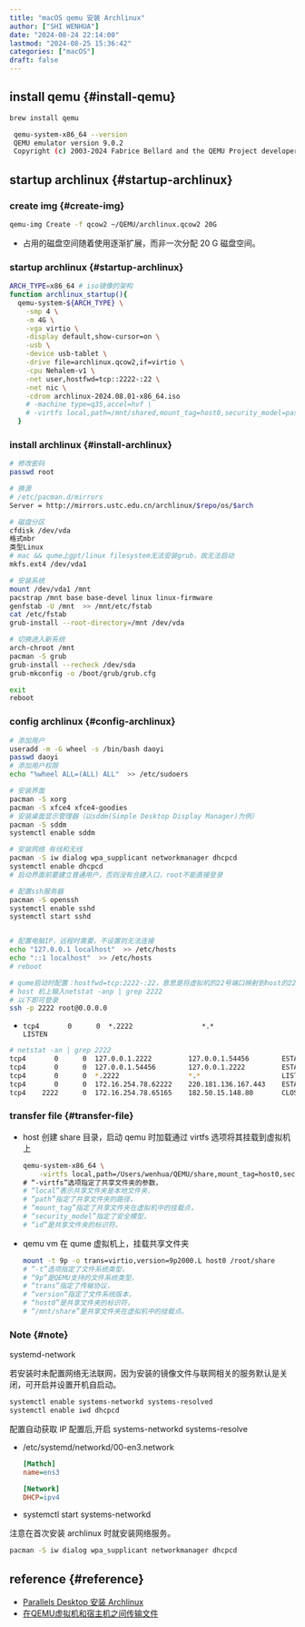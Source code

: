 ```yaml
---
title: "macOS qemu 安装 Archlinux"
author: ["SHI WENHUA"]
date: "2024-08-24 22:14:00"
lastmod: "2024-08-25 15:36:42"
categories: ["macOS"]
draft: false
---
```


## install qemu {#install-qemu}

```bash
brew install qemu

 qemu-system-x86_64 --version
 QEMU emulator version 9.0.2
 Copyright (c) 2003-2024 Fabrice Bellard and the QEMU Project developers
```


## startup archlinux {#startup-archlinux}


### create img {#create-img}

```bash
qemu-img Create -f qcow2 ~/QEMU/archlinux.qcow2 20G
```

-   占用的磁盘空间随着使用逐渐扩展，而非一次分配 20 G 磁盘空间。


### startup archlinux {#startup-archlinux}

```bash
ARCH_TYPE=x86_64 # iso镜像的架构
function archlinux_startup(){
  qemu-system-${ARCH_TYPE} \
    -smp 4 \
    -m 4G \
    -vga virtio \
    -display default,show-cursor=on \
    -usb \
    -device usb-tablet \
    -drive file=archlinux.qcow2,if=virtio \
    -cpu Nehalem-v1 \
    -net user,hostfwd=tcp::2222-:22 \
    -net nic \
    -cdrom archlinux-2024.08.01-x86_64.iso
    # -machine type=q35,accel=hvf \
    # -virtfs local,path=/mnt/shared,mount_tag=host0,security_model=passthrough,id=host0 \
  }
```


### install archlinux {#install-archlinux}

```bash
# 修改密码
passwd root

# 换源
# /etc/pacman.d/mirrors
Server = http://mirrors.ustc.edu.cn/archlinux/$repo/os/$arch

# 磁盘分区
cfdisk /dev/vda
格式mbr
类型Linux
# mac && qume上gpt/linux filesystem无法安装grub，故无法启动
mkfs.ext4 /dev/vda1

# 安装系统
mount /dev/vda1 /mnt
pacstrap /mnt base base-devel linux linux-firmware
genfstab -U /mnt  >> /mnt/etc/fstab
cat /etc/fstab
grub-install --root-directory=/mnt /dev/vda

# 切换进入新系统
arch-chroot /mnt
pacman -S grub
grub-install --recheck /dev/sda
grub-mkconfig -o /boot/grub/grub.cfg

exit
reboot
```


### config archlinux {#config-archlinux}

```bash
# 添加用户
useradd -m -G wheel -s /bin/bash daoyi
passwd daoyi
# 添加用户权限
echo "%wheel ALL=(ALL) ALL"  >> /etc/sudoers

# 安装界面
pacman -S xorg
pacman -S xfce4 xfce4-goodies
# 安装桌面显示管理器（以sddm(Simple Desktop Display Manager)为例）
pacman -S sddm
systemctl enable sddm

# 安装网络 有线和无线
pacman -S iw dialog wpa_supplicant networkmanager dhcpcd
systemctl enable dhcpcd
# 启动界面前要建立普通用户，否则没有合建入口，root不能直接登录
```

```bash
# 配置ssh服务器
pacman -S openssh
systemctl enable sshd
systemctl start sshd


# 配置电脑IP，远程时需要，不设置则无法连接
echo "127.0.0.1 localhost"  >> /etc/hosts
echo "::1 localhost"  >> /etc/hosts
# reboot

# qume启动时配置：hostfwd=tcp:2222-:22，意思是将虚拟机的22号端口映射到host的2222端口
# host 机上输入netstat -anp | grep 2222
# 以下即可登录
ssh -p 2222 root@0.0.0.0
```

-   `tcp4       0      0  *.2222                 *.*                    LISTEN`

<!--listend-->

```bash
# netstat -an | grep 2222
tcp4       0      0  127.0.0.1.2222         127.0.0.1.54456        ESTABLISHED
tcp4       0      0  127.0.0.1.54456        127.0.0.1.2222         ESTABLISHED
tcp4       0      0  *.2222                 *.*                    LISTEN
tcp4       0      0  172.16.254.78.62222    220.181.136.167.443    ESTABLISHED
tcp4    2222      0  172.16.254.78.65165    182.50.15.148.80       CLOSE_WAIT
```


### transfer file {#transfer-file}

-   host
    创建 share 目录，启动 qemu 时加载通过 virtfs 选项将其挂载到虚拟机上
    ```bash
    qemu-system-x86_64 \
        -virtfs local,path=/Users/wenhua/QEMU/share,mount_tag=host0,security_model=passthrough,id=host0 \
    # “-virtfs”选项指定了共享文件夹的参数，
    # “local”表示共享文件夹是本地文件夹，
    # “path”指定了共享文件夹的路径，
    # “mount_tag”指定了共享文件夹在虚拟机中的挂载点，
    # “security_model”指定了安全模型，
    # “id”是共享文件夹的标识符。
    ```
-   qemu vm
    在 qume 虚拟机上，挂载共享文件夹
    ```bash
    mount -t 9p -o trans=virtio,version=9p2000.L host0 /root/share
    # “-t”选项指定了文件系统类型，
    # “9p”是QEMU支持的文件系统类型，
    # “trans”指定了传输协议，
    # “version”指定了文件系统版本，
    # “host0”是共享文件夹的标识符，
    # “/mnt/share”是共享文件夹在虚拟机中的挂载点。
    ```


### Note {#note}

systemd-network

若安装时未配置网络无法联网，因为安装的镜像文件与联网相关的服务默认是关闭，可开启并设置开机自启动。

```bash
systemctl enable systems-networkd systems-resolved
systemctl enable iwd dhcpcd
```

配置自动获取 IP 配置后,开启 systems-networkd systems-resolve

-   /etc/systemd/networkd/00-en3.network
    ```cfg
    [Mathch]
    name=ens3

    [Network]
    DHCP=ipv4
    ```
-   systemctl start systems-networkd

注意在首次安装 archlinux 时就安装网络服务。

```bash
pacman -S iw dialog wpa_supplicant networkmanager dhcpcd
```


## reference {#reference}

-   [Parallels Desktop 安装 Archlinux](https://www.cnblogs.com/wangxu1714/p/17470202.html)
-   [在QEMU虚拟机和宿主机之间传输文件](https://blog.csdn.net/qq_44600038/article/details/130984640)
